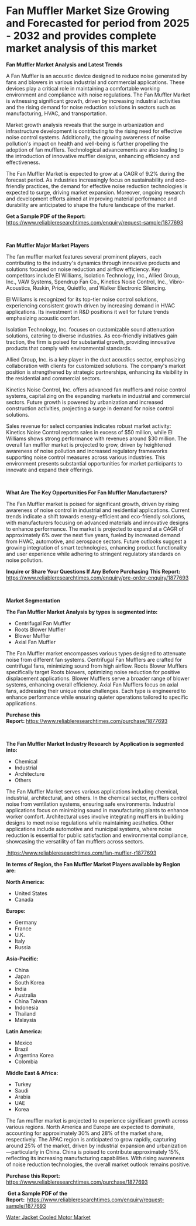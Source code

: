 <p><h1>Fan Muffler Market Size Growing and Forecasted for period from 2025 - 2032 and provides complete market analysis of this market</h1></p><p><strong>Fan Muffler Market Analysis and Latest Trends</strong></p>
<p><p>A Fan Muffler is an acoustic device designed to reduce noise generated by fans and blowers in various industrial and commercial applications. These devices play a critical role in maintaining a comfortable working environment and compliance with noise regulations. The Fan Muffler Market is witnessing significant growth, driven by increasing industrial activities and the rising demand for noise reduction solutions in sectors such as manufacturing, HVAC, and transportation.</p><p>Market growth analysis reveals that the surge in urbanization and infrastructure development is contributing to the rising need for effective noise control systems. Additionally, the growing awareness of noise pollution's impact on health and well-being is further propelling the adoption of fan mufflers. Technological advancements are also leading to the introduction of innovative muffler designs, enhancing efficiency and effectiveness.</p><p>The Fan Muffler Market is expected to grow at a CAGR of 9.2% during the forecast period. As industries increasingly focus on sustainability and eco-friendly practices, the demand for effective noise reduction technologies is expected to surge, driving market expansion. Moreover, ongoing research and development efforts aimed at improving material performance and durability are anticipated to shape the future landscape of the market.</p></p>
<p><strong>Get a Sample PDF of the Report:&nbsp;</strong> <a href="https://www.reliableresearchtimes.com/enquiry/request-sample/1877693?utm_campaign=2179&utm_medium=2&utm_source=Github&utm_content=ia&utm_term=23022025&utm_id=fan-muffler">https://www.reliableresearchtimes.com/enquiry/request-sample/1877693</a></p>
<p>&nbsp;</p>
<p><strong>Fan Muffler Major Market Players</strong></p>
<p><p>The fan muffler market features several prominent players, each contributing to the industry's dynamics through innovative products and solutions focused on noise reduction and airflow efficiency. Key competitors include EI Williams, Isolation Technology, Inc., Allied Group, Inc., VAW Systems, Spendrup Fan Co., Kinetics Noise Control, Inc., Vibro-Acoustics, Ruskin, Price, Quietflo, and Walker Electronic Silencing.</p><p>EI Williams is recognized for its top-tier noise control solutions, experiencing consistent growth driven by increasing demand in HVAC applications. Its investment in R&D positions it well for future trends emphasizing acoustic comfort.</p><p>Isolation Technology, Inc. focuses on customizable sound attenuation solutions, catering to diverse industries. As eco-friendly initiatives gain traction, the firm is poised for substantial growth, providing innovative products that comply with environmental standards.</p><p>Allied Group, Inc. is a key player in the duct acoustics sector, emphasizing collaboration with clients for customized solutions. The company's market position is strengthened by strategic partnerships, enhancing its visibility in the residential and commercial sectors.</p><p>Kinetics Noise Control, Inc. offers advanced fan mufflers and noise control systems, capitalizing on the expanding markets in industrial and commercial sectors. Future growth is powered by urbanization and increased construction activities, projecting a surge in demand for noise control solutions.</p><p>Sales revenue for select companies indicates robust market activity: Kinetics Noise Control reports sales in excess of $50 million, while EI Williams shows strong performance with revenues around $30 million. The overall fan muffler market is projected to grow, driven by heightened awareness of noise pollution and increased regulatory frameworks supporting noise control measures across various industries. This environment presents substantial opportunities for market participants to innovate and expand their offerings.</p></p>
<p>&nbsp;</p>
<p><strong>What Are The Key Opportunities For Fan Muffler Manufacturers?</strong></p>
<p><p>The Fan Muffler market is poised for significant growth, driven by rising awareness of noise control in industrial and residential applications. Current trends indicate a shift towards energy-efficient and eco-friendly solutions, with manufacturers focusing on advanced materials and innovative designs to enhance performance. The market is projected to expand at a CAGR of approximately 6% over the next five years, fueled by increased demand from HVAC, automotive, and aerospace sectors. Future outlooks suggest a growing integration of smart technologies, enhancing product functionality and user experience while adhering to stringent regulatory standards on noise pollution.</p></p>
<p><strong>Inquire or Share Your Questions If Any Before Purchasing This Report:</strong> <a href="https://www.reliableresearchtimes.com/enquiry/pre-order-enquiry/1877693?utm_campaign=2179&utm_medium=2&utm_source=Github&utm_content=ia&utm_term=23022025&utm_id=fan-muffler">https://www.reliableresearchtimes.com/enquiry/pre-order-enquiry/1877693</a></p>
<p>&nbsp;</p>
<p><strong>Market Segmentation</strong></p>
<p><strong>The Fan Muffler Market Analysis by types is segmented into:</strong></p>
<p><ul><li>Centrifugal Fan Muffler</li><li>Roots Blower Muffler</li><li>Blower Muffler</li><li>Axial Fan Muffler</li></ul></p>
<p><p>The Fan Muffler market encompasses various types designed to attenuate noise from different fan systems. Centrifugal Fan Mufflers are crafted for centrifugal fans, minimizing sound from high airflow. Roots Blower Mufflers specifically target Roots blowers, optimizing noise reduction for positive displacement applications. Blower Mufflers serve a broader range of blower systems, enhancing overall efficiency. Axial Fan Mufflers focus on axial fans, addressing their unique noise challenges. Each type is engineered to enhance performance while ensuring quieter operations tailored to specific applications.</p></p>
<p><strong>Purchase this Report:&nbsp;</strong><a href="https://www.reliableresearchtimes.com/purchase/1877693?utm_campaign=2179&utm_medium=2&utm_source=Github&utm_content=ia&utm_term=23022025&utm_id=fan-muffler">https://www.reliableresearchtimes.com/purchase/1877693</a></p>
<p>&nbsp;</p>
<p><strong>The Fan Muffler Market Industry Research by Application is segmented into:</strong></p>
<p><ul><li>Chemical</li><li>Industrial</li><li>Architecture</li><li>Others</li></ul></p>
<p><p>The Fan Muffler Market serves various applications including chemical, industrial, architectural, and others. In the chemical sector, mufflers control noise from ventilation systems, ensuring safe environments. Industrial applications focus on minimizing sound in manufacturing plants to enhance worker comfort. Architectural uses involve integrating mufflers in building designs to meet noise regulations while maintaining aesthetics. Other applications include automotive and municipal systems, where noise reduction is essential for public satisfaction and environmental compliance, showcasing the versatility of fan mufflers across sectors.</p></p>
<p><a href="https://www.reliableresearchtimes.com/fan-muffler-r1877693?utm_campaign=2179&utm_medium=2&utm_source=Github&utm_content=ia&utm_term=23022025&utm_id=fan-muffler">&nbsp;https://www.reliableresearchtimes.com/fan-muffler-r1877693</a></p>
<p><strong>In terms of Region, the Fan Muffler Market Players available by Region are:</strong></p>
<p>
    <p> <strong> North America: </strong>
        <ul>
            <li>United States</li>
            <li>Canada</li>
        </ul>
        </p> 
    <p> <strong> Europe: </strong>
        <ul>
            <li>Germany</li>
            <li>France</li>
            <li>U.K.</li>
            <li>Italy</li>
            <li>Russia</li>
        </ul>
        </p> 
    <p> <strong> Asia-Pacific: </strong>
        <ul>
            <li>China</li>
            <li>Japan</li>
            <li>South Korea</li>
            <li>India</li>
            <li>Australia</li>
            <li>China Taiwan</li>
            <li>Indonesia</li>
            <li>Thailand</li>
            <li>Malaysia</li>
        </ul>
        </p> 
    <p> <strong> Latin America: </strong>
        <ul>
            <li>Mexico</li>
            <li>Brazil</li>
            <li>Argentina Korea</li>
            <li>Colombia</li>
        </ul>
        </p> 
    <p> <strong> Middle East & Africa: </strong>
        <ul>
            <li>Turkey</li>
            <li>Saudi</li>
            <li>Arabia</li>
            <li>UAE</li>
            <li>Korea</li>
        </ul>
    </p>
    </p>
<p><p>The fan muffler market is projected to experience significant growth across various regions. North America and Europe are expected to dominate, accounting for approximately 30% and 28% of the market share, respectively. The APAC region is anticipated to grow rapidly, capturing around 25% of the market, driven by industrial expansion and urbanization—particularly in China. China is poised to contribute approximately 15%, reflecting its increasing manufacturing capabilities. With rising awareness of noise reduction technologies, the overall market outlook remains positive.</p></p>
<p><strong>Purchase this Report: </strong><a href="https://www.reliableresearchtimes.com/purchase/1877693?utm_campaign=2179&utm_medium=2&utm_source=Github&utm_content=ia&utm_term=23022025&utm_id=fan-muffler">https://www.reliableresearchtimes.com/purchase/1877693</a></p>
<p>&nbsp;<strong>Get a Sample PDF of the Report:&nbsp;&nbsp;</strong><a href="https://www.reliableresearchtimes.com/enquiry/request-sample/1877693?utm_campaign=2179&utm_medium=2&utm_source=Github&utm_content=ia&utm_term=23022025&utm_id=fan-muffler">https://www.reliableresearchtimes.com/enquiry/request-sample/1877693</a></p>
<p><strong></strong></p>
<p><p><a href="https://github.com/gerdabatiskzv9/Market-Research-Report-List-1/blob/main/water-jacket-cooled-motor-market.md?utm_campaign=2179&utm_medium=2&utm_source=Github&utm_content=ia&utm_term=23022025&utm_id=fan-muffler">Water Jacket Cooled Motor Market</a></p></p>